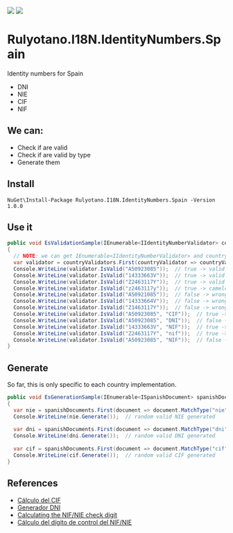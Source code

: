 <a href="https://www.nuget.org/packages/Rulyotano.I18N.IdentityNumbers.Spain"><img src="https://img.shields.io/nuget/v/Rulyotano.I18N.IdentityNumbers.Spain?logo=nuget"/></a>
<img src="https://img.shields.io/github/last-commit/rulyotano/Rulyotano.CrossCutting?logo=github"/>

# Rulyotano.I18N.IdentityNumbers.Spain
Identity numbers for Spain
- DNI
- NIE
- CIF
- NIF

## We can:
- Check if are valid
- Check if are valid by type
- Generate them

## Install

```
NuGet\Install-Package Rulyotano.I18N.IdentityNumbers.Spain -Version 1.0.0
```

## Use it

```c#
public void EsValidationSample(IEnumerable<IIdentityNumberValidator> countryValidators)
{
  // NOTE: we can get IEnumerable<IIdentityNumberValidator> and country code from Dependency Injection
  var validator = countryValidators.First(countryValidator => countryValidator.IsCountry("ES"));
  Console.WriteLine(validator.IsValid("A50923085"));  // true -> valid CIF
  Console.WriteLine(validator.IsValid("14333663V"));  // true -> valid DNI
  Console.WriteLine(validator.IsValid("Z2463117Y"));  // true -> valid NIE
  Console.WriteLine(validator.IsValid("z2463117y"));  // true -> camelcase insensitive
  Console.WriteLine(validator.IsValid("A50921085"));  // false -> wrong CIF checksum
  Console.WriteLine(validator.IsValid("14333664V"));  // false -> wrong DNI checksum
  Console.WriteLine(validator.IsValid("Z1463117Y"));  // false -> wrong NIE checksum
  Console.WriteLine(validator.IsValid("A50923085", "CIF"));  // true -> valid CIF of same type
  Console.WriteLine(validator.IsValid("A50923085", "DNI"));  // false -> valid CIF but we are asking for DNI type
  Console.WriteLine(validator.IsValid("14333663V", "NIF"));  // true -> DNI is also NIF
  Console.WriteLine(validator.IsValid("Z2463117Y", "nif"));  // true -> NIE is also NIF
  Console.WriteLine(validator.IsValid("A50923085", "NIF"));  // false -> CIF is not NIF
}
```

## Generate

So far, this is only specific to each country implementation.

```c#
public void EsGenerationSample(IEnumerable<ISpanishDocument> spanishDocuments)
{
  var nie = spanishDocuments.First(document => document.MatchType("nie"));
  Console.WriteLine(nie.Generate());  // random valid NIE generated
  
  var dni = spanishDocuments.First(document => document.MatchType("dni"));
  Console.WriteLine(dni.Generate());  // random valid DNI generated
  
  var cif = spanishDocuments.First(document => document.MatchType("cif"));
  Console.WriteLine(cif.Generate());  // random valid CIF generated
}
```

## References
- [Cálculo del CIF](http://www.jagar.es/economia/ccif.htm)
- [Generador DNI](https://www.generador-de-dni.com/generador-de-dni)
- [Calculating the NIF/NIE check digit](https://www.ordenacionjuego.es/en/calculo-digito-control)
- [Cálculo del dígito de control del NIF/NIE](https://www.interior.gob.es/opencms/es/servicios-al-ciudadano/tramites-y-gestiones/dni/calculo-del-digito-de-control-del-nif-nie/)

